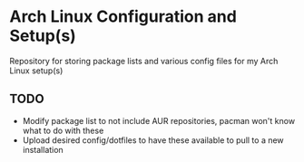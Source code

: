 # Arch Linux Configuration and Setup(s)
Repository for storing package lists and various config files for my Arch Linux setup(s)

## TODO 
- Modify package list to not include AUR repositories, pacman won't know what to do with these
- Upload desired config/dotfiles to have these available to pull to a new installation 
